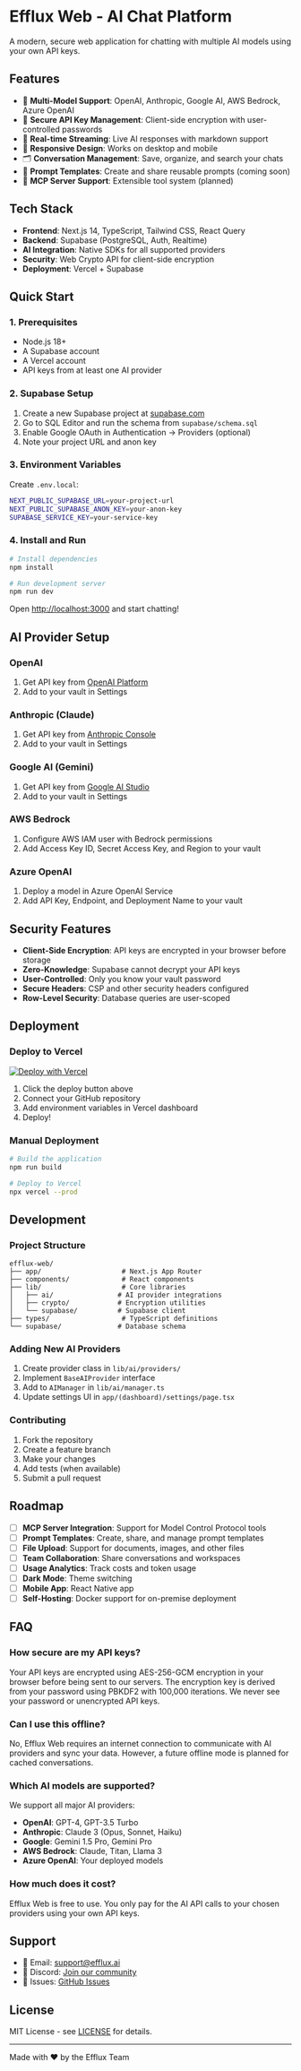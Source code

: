 # Efflux Web - AI Chat Platform

A modern, secure web application for chatting with multiple AI models using your own API keys.

## Features

- 🤖 **Multi-Model Support**: OpenAI, Anthropic, Google AI, AWS Bedrock, Azure OpenAI
- 🔐 **Secure API Key Management**: Client-side encryption with user-controlled passwords
- 💬 **Real-time Streaming**: Live AI responses with markdown support
- 📱 **Responsive Design**: Works on desktop and mobile
- 🗂️ **Conversation Management**: Save, organize, and search your chats
- 📝 **Prompt Templates**: Create and share reusable prompts (coming soon)
- 🔧 **MCP Server Support**: Extensible tool system (planned)

## Tech Stack

- **Frontend**: Next.js 14, TypeScript, Tailwind CSS, React Query
- **Backend**: Supabase (PostgreSQL, Auth, Realtime)
- **AI Integration**: Native SDKs for all supported providers
- **Security**: Web Crypto API for client-side encryption
- **Deployment**: Vercel + Supabase

## Quick Start

### 1. Prerequisites

- Node.js 18+ 
- A Supabase account
- A Vercel account
- API keys from at least one AI provider

### 2. Supabase Setup

1. Create a new Supabase project at [supabase.com](https://supabase.com)
2. Go to SQL Editor and run the schema from `supabase/schema.sql`
3. Enable Google OAuth in Authentication → Providers (optional)
4. Note your project URL and anon key

### 3. Environment Variables

Create `.env.local`:

```bash
NEXT_PUBLIC_SUPABASE_URL=your-project-url
NEXT_PUBLIC_SUPABASE_ANON_KEY=your-anon-key
SUPABASE_SERVICE_KEY=your-service-key
```

### 4. Install and Run

```bash
# Install dependencies
npm install

# Run development server
npm run dev
```

Open [http://localhost:3000](http://localhost:3000) and start chatting!

## AI Provider Setup

### OpenAI
1. Get API key from [OpenAI Platform](https://platform.openai.com/api-keys)
2. Add to your vault in Settings

### Anthropic (Claude)
1. Get API key from [Anthropic Console](https://console.anthropic.com/)
2. Add to your vault in Settings

### Google AI (Gemini)
1. Get API key from [Google AI Studio](https://makersuite.google.com/app/apikey)
2. Add to your vault in Settings

### AWS Bedrock
1. Configure AWS IAM user with Bedrock permissions
2. Add Access Key ID, Secret Access Key, and Region to your vault

### Azure OpenAI
1. Deploy a model in Azure OpenAI Service
2. Add API Key, Endpoint, and Deployment Name to your vault

## Security Features

- **Client-Side Encryption**: API keys are encrypted in your browser before storage
- **Zero-Knowledge**: Supabase cannot decrypt your API keys
- **User-Controlled**: Only you know your vault password
- **Secure Headers**: CSP and other security headers configured
- **Row-Level Security**: Database queries are user-scoped

## Deployment

### Deploy to Vercel

[![Deploy with Vercel](https://vercel.com/button)](https://vercel.com/new/clone?repository-url=https%3A%2F%2Fgithub.com%2Fyour-username%2Fefflux-web)

1. Click the deploy button above
2. Connect your GitHub repository
3. Add environment variables in Vercel dashboard
4. Deploy!

### Manual Deployment

```bash
# Build the application
npm run build

# Deploy to Vercel
npx vercel --prod
```

## Development

### Project Structure

```
efflux-web/
├── app/                    # Next.js App Router
├── components/             # React components
├── lib/                    # Core libraries
│   ├── ai/                # AI provider integrations
│   ├── crypto/            # Encryption utilities
│   └── supabase/          # Supabase client
├── types/                  # TypeScript definitions
└── supabase/              # Database schema
```

### Adding New AI Providers

1. Create provider class in `lib/ai/providers/`
2. Implement `BaseAIProvider` interface
3. Add to `AIManager` in `lib/ai/manager.ts`
4. Update settings UI in `app/(dashboard)/settings/page.tsx`

### Contributing

1. Fork the repository
2. Create a feature branch
3. Make your changes
4. Add tests (when available)
5. Submit a pull request

## Roadmap

- [ ] **MCP Server Integration**: Support for Model Control Protocol tools
- [ ] **Prompt Templates**: Create, share, and manage prompt templates
- [ ] **File Upload**: Support for documents, images, and other files
- [ ] **Team Collaboration**: Share conversations and workspaces
- [ ] **Usage Analytics**: Track costs and token usage
- [ ] **Dark Mode**: Theme switching
- [ ] **Mobile App**: React Native app
- [ ] **Self-Hosting**: Docker support for on-premise deployment

## FAQ

### How secure are my API keys?

Your API keys are encrypted using AES-256-GCM encryption in your browser before being sent to our servers. The encryption key is derived from your password using PBKDF2 with 100,000 iterations. We never see your password or unencrypted API keys.

### Can I use this offline?

No, Efflux Web requires an internet connection to communicate with AI providers and sync your data. However, a future offline mode is planned for cached conversations.

### Which AI models are supported?

We support all major AI providers:
- **OpenAI**: GPT-4, GPT-3.5 Turbo
- **Anthropic**: Claude 3 (Opus, Sonnet, Haiku)
- **Google**: Gemini 1.5 Pro, Gemini Pro
- **AWS Bedrock**: Claude, Titan, Llama 3
- **Azure OpenAI**: Your deployed models

### How much does it cost?

Efflux Web is free to use. You only pay for the AI API calls to your chosen providers using your own API keys.

## Support

- 📧 Email: support@efflux.ai
- 💬 Discord: [Join our community](https://discord.gg/efflux)
- 🐛 Issues: [GitHub Issues](https://github.com/your-username/efflux-web/issues)

## License

MIT License - see [LICENSE](LICENSE) for details.

---

Made with ❤️ by the Efflux Team